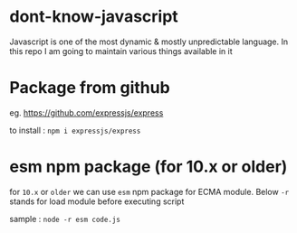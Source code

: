 # dont-know-javascript
Javascript is one of the most dynamic &amp; mostly unpredictable language. In this repo I am going to maintain various things available in it

# Package from github 

eg. https://github.com/expressjs/express

to install :  `npm i expressjs/express`

# esm npm package (for 10.x or older)

for `10.x` or `older` we can use `esm` npm package for ECMA module. Below `-r` stands for load module before executing script

sample : `node -r esm code.js`

